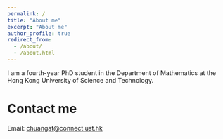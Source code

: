 ```yaml
---
permalink: /
title: "About me"
excerpt: "About me"
author_profile: true
redirect_from: 
  - /about/
  - /about.html
---
```


I am a fourth-year PhD student in the Department of Mathematics at the Hong Kong University of Science and Technology. 

Contact me
======
Email: chuangat@connect.ust.hk




